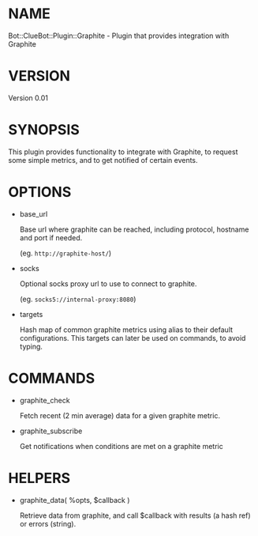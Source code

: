 # NAME

Bot::ClueBot::Plugin::Graphite - Plugin that provides integration with Graphite

# VERSION

Version 0.01

# SYNOPSIS

This plugin provides functionality to integrate with Graphite, to request some simple metrics,
and to get notified of certain events.

# OPTIONS

- base\_url

    Base url where graphite can be reached, including protocol, hostname and port if needed.

    (eg. `http://graphite-host/`)

- socks

    Optional socks proxy url to use to connect to graphite.

    (eg. `socks5://internal-proxy:8080`)

- targets

    Hash map of common graphite metrics using alias to their default configurations.
    This targets can later be used on commands, to avoid typing.

# COMMANDS

- graphite\_check

    Fetch recent (2 min average) data for a given graphite metric.

- graphite\_subscribe

    Get notifications when conditions are met on a graphite metric

# HELPERS

- graphite\_data( %opts, $callback )

    Retrieve data from graphite, and call $callback with results (a hash ref) or errors (string).
